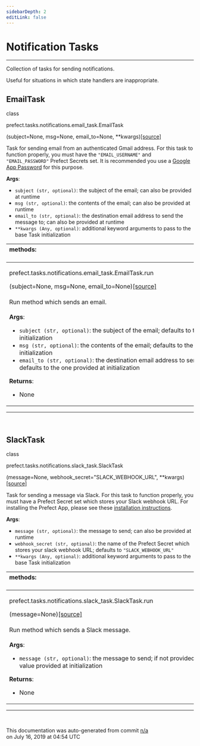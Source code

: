 ```yaml
---
sidebarDepth: 2
editLink: false
---
```

# Notification Tasks
---
Collection of tasks for sending notifications.

Useful for situations in which state handlers are inappropriate.
 ## EmailTask
 <div class='class-sig' id='prefect-tasks-notifications-email-task-emailtask'><p class="prefect-sig">class </p><p class="prefect-class">prefect.tasks.notifications.email_task.EmailTask</p>(subject=None, msg=None, email_to=None, **kwargs)<span class="source"><a href="https://github.com/PrefectHQ/prefect/blob/master/src/prefect/tasks/notifications/email_task.py#L12">[source]</a></span></div>

Task for sending email from an authenticated Gmail address.  For this task to function properly, you must have the `"EMAIL_USERNAME"` and `"EMAIL_PASSWORD"` Prefect Secrets set.  It is recommended you use a [Google App Password](https://support.google.com/accounts/answer/185833) for this purpose.

**Args**:     <ul class="args"><li class="args">`subject (str, optional)`: the subject of the email; can also be provided at runtime     </li><li class="args">`msg (str, optional)`: the contents of the email; can also be provided at runtime     </li><li class="args">`email_to (str, optional)`: the destination email address to send the message to; can also         be provided at runtime     </li><li class="args">`**kwargs (Any, optional)`: additional keyword arguments to pass to the base Task initialization</li></ul>

|methods: &nbsp;&nbsp;&nbsp;&nbsp;&nbsp;&nbsp;&nbsp;&nbsp;&nbsp;&nbsp;&nbsp;&nbsp;&nbsp;&nbsp;&nbsp;&nbsp;&nbsp;&nbsp;&nbsp;&nbsp;&nbsp;&nbsp;&nbsp;&nbsp;&nbsp;&nbsp;&nbsp;&nbsp;&nbsp;&nbsp;&nbsp;&nbsp;&nbsp;&nbsp;&nbsp;&nbsp;&nbsp;&nbsp;&nbsp;&nbsp;&nbsp;&nbsp;&nbsp;&nbsp;&nbsp;&nbsp;&nbsp;&nbsp;&nbsp;&nbsp;&nbsp;&nbsp;&nbsp;&nbsp;&nbsp;&nbsp;&nbsp;&nbsp;&nbsp;&nbsp;&nbsp;&nbsp;&nbsp;&nbsp;&nbsp;&nbsp;&nbsp;&nbsp;&nbsp;&nbsp;&nbsp;&nbsp;&nbsp;&nbsp;&nbsp;&nbsp;&nbsp;&nbsp;&nbsp;&nbsp;&nbsp;&nbsp;&nbsp;&nbsp;&nbsp;&nbsp;&nbsp;&nbsp;&nbsp;&nbsp;&nbsp;&nbsp;&nbsp;&nbsp;&nbsp;&nbsp;&nbsp;&nbsp;&nbsp;&nbsp;&nbsp;&nbsp;&nbsp;&nbsp;&nbsp;&nbsp;&nbsp;&nbsp;&nbsp;&nbsp;&nbsp;&nbsp;&nbsp;&nbsp;&nbsp;&nbsp;&nbsp;&nbsp;&nbsp;&nbsp;&nbsp;&nbsp;&nbsp;&nbsp;&nbsp;&nbsp;&nbsp;&nbsp;&nbsp;&nbsp;&nbsp;&nbsp;&nbsp;&nbsp;&nbsp;&nbsp;&nbsp;&nbsp;&nbsp;&nbsp;&nbsp;&nbsp;&nbsp;&nbsp;&nbsp;&nbsp;&nbsp;&nbsp;&nbsp;&nbsp;|
|:----|
 | <div class='method-sig' id='prefect-tasks-notifications-email-task-emailtask-run'><p class="prefect-class">prefect.tasks.notifications.email_task.EmailTask.run</p>(subject=None, msg=None, email_to=None)<span class="source"><a href="https://github.com/PrefectHQ/prefect/blob/master/src/prefect/tasks/notifications/email_task.py#L34">[source]</a></span></div>
<p class="methods">Run method which sends an email.<br><br>**Args**:     <ul class="args"><li class="args">`subject (str, optional)`: the subject of the email; defaults to the one provided         at initialization     </li><li class="args">`msg (str, optional)`: the contents of the email; defaults to the one provided         at initialization     </li><li class="args">`email_to (str, optional)`: the destination email address to send the message to;         defaults to the one provided at initialization</li></ul>**Returns**:     <ul class="args"><li class="args">None</li></ul></p>|

---
<br>

 ## SlackTask
 <div class='class-sig' id='prefect-tasks-notifications-slack-task-slacktask'><p class="prefect-sig">class </p><p class="prefect-class">prefect.tasks.notifications.slack_task.SlackTask</p>(message=None, webhook_secret="SLACK_WEBHOOK_URL", **kwargs)<span class="source"><a href="https://github.com/PrefectHQ/prefect/blob/master/src/prefect/tasks/notifications/slack_task.py#L10">[source]</a></span></div>

Task for sending a message via Slack.  For this task to function properly, you must have a Prefect Secret set which stores your Slack webhook URL.  For installing the Prefect App, please see these [installation instructions](https://docs.prefect.io/guide/tutorials/slack-notifications.html#installation-instructions).

**Args**:     <ul class="args"><li class="args">`message (str, optional)`: the message to send; can also be provided at runtime     </li><li class="args">`webhook_secret (str, optional)`: the name of the Prefect Secret which stores your slack webhook URL;         defaults to `"SLACK_WEBHOOK_URL"`     </li><li class="args">`**kwargs (Any, optional)`: additional keyword arguments to pass to the base Task initialization</li></ul>

|methods: &nbsp;&nbsp;&nbsp;&nbsp;&nbsp;&nbsp;&nbsp;&nbsp;&nbsp;&nbsp;&nbsp;&nbsp;&nbsp;&nbsp;&nbsp;&nbsp;&nbsp;&nbsp;&nbsp;&nbsp;&nbsp;&nbsp;&nbsp;&nbsp;&nbsp;&nbsp;&nbsp;&nbsp;&nbsp;&nbsp;&nbsp;&nbsp;&nbsp;&nbsp;&nbsp;&nbsp;&nbsp;&nbsp;&nbsp;&nbsp;&nbsp;&nbsp;&nbsp;&nbsp;&nbsp;&nbsp;&nbsp;&nbsp;&nbsp;&nbsp;&nbsp;&nbsp;&nbsp;&nbsp;&nbsp;&nbsp;&nbsp;&nbsp;&nbsp;&nbsp;&nbsp;&nbsp;&nbsp;&nbsp;&nbsp;&nbsp;&nbsp;&nbsp;&nbsp;&nbsp;&nbsp;&nbsp;&nbsp;&nbsp;&nbsp;&nbsp;&nbsp;&nbsp;&nbsp;&nbsp;&nbsp;&nbsp;&nbsp;&nbsp;&nbsp;&nbsp;&nbsp;&nbsp;&nbsp;&nbsp;&nbsp;&nbsp;&nbsp;&nbsp;&nbsp;&nbsp;&nbsp;&nbsp;&nbsp;&nbsp;&nbsp;&nbsp;&nbsp;&nbsp;&nbsp;&nbsp;&nbsp;&nbsp;&nbsp;&nbsp;&nbsp;&nbsp;&nbsp;&nbsp;&nbsp;&nbsp;&nbsp;&nbsp;&nbsp;&nbsp;&nbsp;&nbsp;&nbsp;&nbsp;&nbsp;&nbsp;&nbsp;&nbsp;&nbsp;&nbsp;&nbsp;&nbsp;&nbsp;&nbsp;&nbsp;&nbsp;&nbsp;&nbsp;&nbsp;&nbsp;&nbsp;&nbsp;&nbsp;&nbsp;&nbsp;&nbsp;&nbsp;&nbsp;&nbsp;&nbsp;|
|:----|
 | <div class='method-sig' id='prefect-tasks-notifications-slack-task-slacktask-run'><p class="prefect-class">prefect.tasks.notifications.slack_task.SlackTask.run</p>(message=None)<span class="source"><a href="https://github.com/PrefectHQ/prefect/blob/master/src/prefect/tasks/notifications/slack_task.py#L33">[source]</a></span></div>
<p class="methods">Run method which sends a Slack message.<br><br>**Args**:     <ul class="args"><li class="args">`message (str, optional)`: the message to send; if not provided here, will use the value provided         at initialization</li></ul>**Returns**:     <ul class="args"><li class="args">None</li></ul></p>|

---
<br>


<p class="auto-gen">This documentation was auto-generated from commit <a href='https://github.com/PrefectHQ/prefect/commit/n/a'>n/a</a> </br>on July 16, 2019 at 04:54 UTC</p>